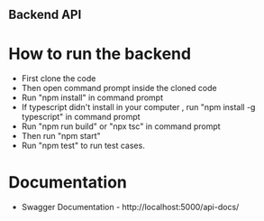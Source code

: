 ## Backend API

# How to run the backend

- First clone the code
- Then open command prompt inside the cloned code
- Run "npm install" in command prompt
- If typescript didn't install in your computer , run "npm install -g typescript" in command prompt
- Run "npm run build" or "npx tsc" in command prompt
- Then run "npm start"
- Run "npm test" to run test cases.

# Documentation

- Swagger Documentation - http://localhost:5000/api-docs/